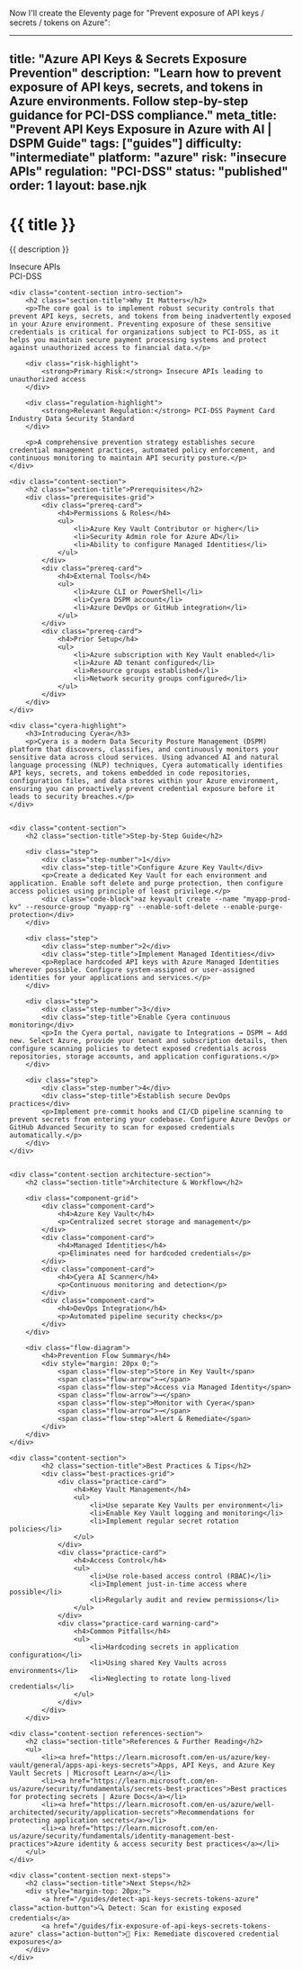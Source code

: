 Now I'll create the Eleventy page for "Prevent exposure of API keys / secrets / tokens on Azure":

---
title: "Azure API Keys & Secrets Exposure Prevention"
description: "Learn how to prevent exposure of API keys, secrets, and tokens in Azure environments. Follow step-by-step guidance for PCI-DSS compliance."
meta_title: "Prevent API Keys Exposure in Azure with AI | DSPM Guide"
tags: ["guides"]
difficulty: "intermediate"
platform: "azure"
risk: "insecure APIs"
regulation: "PCI-DSS"
status: "published"
order: 1
layout: base.njk
---

<div class="container">
    <div class="header">
        <h1>{{ title }}</h1>
        <p>{{ description }}</p>
        <div class="badge">Insecure APIs</div>
        <div class="badge regulation">PCI-DSS</div>
    </div>

    <div class="content-section intro-section">
        <h2 class="section-title">Why It Matters</h2>
        <p>The core goal is to implement robust security controls that prevent API keys, secrets, and tokens from being inadvertently exposed in your Azure environment. Preventing exposure of these sensitive credentials is critical for organizations subject to PCI-DSS, as it helps you maintain secure payment processing systems and protect against unauthorized access to financial data.</p>
        
        <div class="risk-highlight">
            <strong>Primary Risk:</strong> Insecure APIs leading to unauthorized access
        </div>
        
        <div class="regulation-highlight">
            <strong>Relevant Regulation:</strong> PCI-DSS Payment Card Industry Data Security Standard
        </div>
        
        <p>A comprehensive prevention strategy establishes secure credential management practices, automated policy enforcement, and continuous monitoring to maintain API security posture.</p>
    </div>

    <div class="content-section">
        <h2 class="section-title">Prerequisites</h2>
        <div class="prerequisites-grid">
            <div class="prereq-card">
                <h4>Permissions & Roles</h4>
                <ul>
                    <li>Azure Key Vault Contributor or higher</li>
                    <li>Security Admin role for Azure AD</li>
                    <li>Ability to configure Managed Identities</li>
                </ul>
            </div>
            <div class="prereq-card">
                <h4>External Tools</h4>
                <ul>
                    <li>Azure CLI or PowerShell</li>
                    <li>Cyera DSPM account</li>
                    <li>Azure DevOps or GitHub integration</li>
                </ul>
            </div>
            <div class="prereq-card">
                <h4>Prior Setup</h4>
                <ul>
                    <li>Azure subscription with Key Vault enabled</li>
                    <li>Azure AD tenant configured</li>
                    <li>Resource groups established</li>
                    <li>Network security groups configured</li>
                </ul>
            </div>
        </div>
    </div>
	
    <div class="cyera-highlight">
        <h3>Introducing Cyera</h3>
        <p>Cyera is a modern Data Security Posture Management (DSPM) platform that discovers, classifies, and continuously monitors your sensitive data across cloud services. Using advanced AI and natural language processing (NLP) techniques, Cyera automatically identifies API keys, secrets, and tokens embedded in code repositories, configuration files, and data stores within your Azure environment, ensuring you can proactively prevent credential exposure before it leads to security breaches.</p>
    </div>
	

    <div class="content-section">
        <h2 class="section-title">Step-by-Step Guide</h2>
        
        <div class="step">
            <div class="step-number">1</div>
            <div class="step-title">Configure Azure Key Vault</div>
            <p>Create a dedicated Key Vault for each environment and application. Enable soft delete and purge protection, then configure access policies using principle of least privilege.</p>
            <div class="code-block">az keyvault create --name "myapp-prod-kv" --resource-group "myapp-rg" --enable-soft-delete --enable-purge-protection</div>
        </div>

        <div class="step">
            <div class="step-number">2</div>
            <div class="step-title">Implement Managed Identities</div>
            <p>Replace hardcoded API keys with Azure Managed Identities wherever possible. Configure system-assigned or user-assigned identities for your applications and services.</p>
        </div>

        <div class="step">
            <div class="step-number">3</div>
            <div class="step-title">Enable Cyera continuous monitoring</div>
            <p>In the Cyera portal, navigate to Integrations → DSPM → Add new. Select Azure, provide your tenant and subscription details, then configure scanning policies to detect exposed credentials across repositories, storage accounts, and application configurations.</p>
        </div>

        <div class="step">
            <div class="step-number">4</div>
            <div class="step-title">Establish secure DevOps practices</div>
            <p>Implement pre-commit hooks and CI/CD pipeline scanning to prevent secrets from entering your codebase. Configure Azure DevOps or GitHub Advanced Security to scan for exposed credentials automatically.</p>
        </div>
    </div>


    <div class="content-section architecture-section">
        <h2 class="section-title">Architecture & Workflow</h2>
        
        <div class="component-grid">
            <div class="component-card">
                <h4>Azure Key Vault</h4>
                <p>Centralized secret storage and management</p>
            </div>
            <div class="component-card">
                <h4>Managed Identities</h4>
                <p>Eliminates need for hardcoded credentials</p>
            </div>
            <div class="component-card">
                <h4>Cyera AI Scanner</h4>
                <p>Continuous monitoring and detection</p>
            </div>
            <div class="component-card">
                <h4>DevOps Integration</h4>
                <p>Automated pipeline security checks</p>
            </div>
        </div>

        <div class="flow-diagram">
            <h4>Prevention Flow Summary</h4>
            <div style="margin: 20px 0;">
                <span class="flow-step">Store in Key Vault</span>
                <span class="flow-arrow">→</span>
                <span class="flow-step">Access via Managed Identity</span>
                <span class="flow-arrow">→</span>
                <span class="flow-step">Monitor with Cyera</span>
                <span class="flow-arrow">→</span>
                <span class="flow-step">Alert & Remediate</span>
            </div>
        </div>
    </div>

	<div class="content-section">
	        <h2 class="section-title">Best Practices & Tips</h2>
	        <div class="best-practices-grid">
	            <div class="practice-card">
	                <h4>Key Vault Management</h4>
	                <ul>
	                    <li>Use separate Key Vaults per environment</li>
	                    <li>Enable Key Vault logging and monitoring</li>
	                    <li>Implement regular secret rotation policies</li>
	                </ul>
	            </div>
	            <div class="practice-card">
	                <h4>Access Control</h4>
	                <ul>
	                    <li>Use role-based access control (RBAC)</li>
	                    <li>Implement just-in-time access where possible</li>
	                    <li>Regularly audit and review permissions</li>
	                </ul>
	            </div>
	            <div class="practice-card warning-card">
	                <h4>Common Pitfalls</h4>
	                <ul>
	                    <li>Hardcoding secrets in application configuration</li>
	                    <li>Using shared Key Vaults across environments</li>
	                    <li>Neglecting to rotate long-lived credentials</li>
	                </ul>
	            </div>
	        </div>
	    </div>

    <div class="content-section references-section">
        <h2 class="section-title">References & Further Reading</h2>
        <ul>
            <li><a href="https://learn.microsoft.com/en-us/azure/key-vault/general/apps-api-keys-secrets">Apps, API Keys, and Azure Key Vault Secrets | Microsoft Learn</a></li>
            <li><a href="https://learn.microsoft.com/en-us/azure/security/fundamentals/secrets-best-practices">Best practices for protecting secrets | Azure Docs</a></li>
            <li><a href="https://learn.microsoft.com/en-us/azure/well-architected/security/application-secrets">Recommendations for protecting application secrets</a></li>
            <li><a href="https://learn.microsoft.com/en-us/azure/security/fundamentals/identity-management-best-practices">Azure identity & access security best practices</a></li>
        </ul>
    </div>

    <div class="content-section next-steps">
        <h2 class="section-title">Next Steps</h2>
        <div style="margin-top: 20px;">
            <a href="/guides/detect-api-keys-secrets-tokens-azure" class="action-button">🔍 Detect: Scan for existing exposed credentials</a>
            <a href="/guides/fix-exposure-of-api-keys-secrets-tokens-azure" class="action-button">🔧 Fix: Remediate discovered credential exposures</a>
        </div>
    </div>
</div>